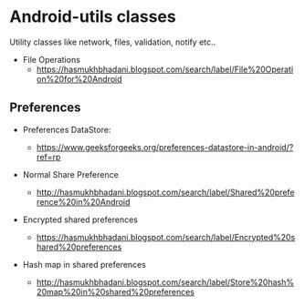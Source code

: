 # Android-utils classes
Utility classes like network, files, validation, notify etc..

- File Operations
    - https://hasmukhbhadani.blogspot.com/search/label/File%20Operation%20for%20Android

## Preferences

- Preferences DataStore:
    - https://www.geeksforgeeks.org/preferences-datastore-in-android/?ref=rp

- Normal Share Preference
    - http://hasmukhbhadani.blogspot.com/search/label/Shared%20preference%20in%20Android

- Encrypted shared preferences
    - https://hasmukhbhadani.blogspot.com/search/label/Encrypted%20shared%20preferences

- Hash map in shared preferences
    - http://hasmukhbhadani.blogspot.com/search/label/Store%20hash%20map%20in%20shared%20preferences


